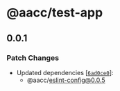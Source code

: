 # @aacc/test-app

## 0.0.1

### Patch Changes

- Updated dependencies
  [[`6ad0ce0`](https://github.com/aaronccasanova/aacc/commit/6ad0ce0fa7fd7c7a2c951833fb1616d43b6ebda7)]:
  - @aacc/eslint-config@0.0.5
